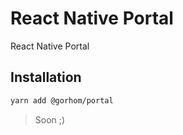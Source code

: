# React Native Portal

React Native Portal

## Installation

```sh
yarn add @gorhom/portal
```

> Soon ;)
